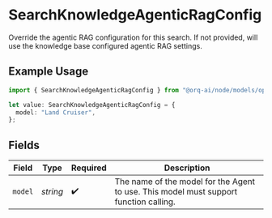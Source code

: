 # SearchKnowledgeAgenticRagConfig

Override the agentic RAG configuration for this search. If not provided, will use the knowledge base configured agentic RAG settings.

## Example Usage

```typescript
import { SearchKnowledgeAgenticRagConfig } from "@orq-ai/node/models/operations";

let value: SearchKnowledgeAgenticRagConfig = {
  model: "Land Cruiser",
};
```

## Fields

| Field                                                                                 | Type                                                                                  | Required                                                                              | Description                                                                           |
| ------------------------------------------------------------------------------------- | ------------------------------------------------------------------------------------- | ------------------------------------------------------------------------------------- | ------------------------------------------------------------------------------------- |
| `model`                                                                               | *string*                                                                              | :heavy_check_mark:                                                                    | The name of the model for the Agent to use. This model must support function calling. |